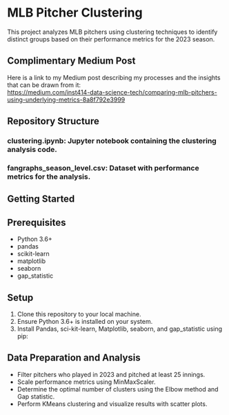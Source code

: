 # MLB Pitcher Clustering
This project analyzes MLB pitchers using clustering techniques to identify distinct groups based on their performance metrics for the 2023 season.
## Complimentary Medium Post
Here is a link to my Medium post describing my processes and the insights that can be drawn from it: <br /> 
https://medium.com/inst414-data-science-tech/comparing-mlb-pitchers-using-underlying-metrics-8a8f792e3999

## Repository Structure
### clustering.ipynb: Jupyter notebook containing the clustering analysis code.
### fangraphs_season_level.csv: Dataset with performance metrics for the analysis.

## Getting Started
## Prerequisites
- Python 3.6+
- pandas
- scikit-learn
- matplotlib
- seaborn
- gap_statistic

## Setup
1. Clone this repository to your local machine.
2. Ensure Python 3.6+ is installed on your system.
3. Install Pandas, sci-kit-learn, Matplotlib, seaborn, and gap_statistic using pip:
## Data Preparation and Analysis
- Filter pitchers who played in 2023 and pitched at least 25 innings.
- Scale performance metrics using MinMaxScaler.
- Determine the optimal number of clusters using the Elbow method and Gap statistic.
- Perform KMeans clustering and visualize results with scatter plots.
